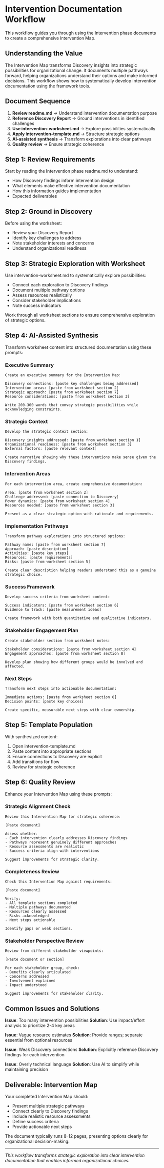 # Intervention Documentation Workflow

This workflow guides you through using the Intervention phase documents to create a comprehensive Intervention Map.

## Understanding the Value

The Intervention Map transforms Discovery insights into strategic possibilities for organizational change. It documents multiple pathways forward, helping organizations understand their options and make informed decisions. This workflow shows how to systematically develop intervention documentation using the framework tools.

## Document Sequence

1. **Review readme.md** → Understand intervention documentation purpose
2. **Reference Discovery Report** → Ground interventions in identified challenges
3. **Use intervention-worksheet.md** → Explore possibilities systematically
4. **Apply intervention-template.md** → Structure strategic options
5. **AI-assisted synthesis** → Transform explorations into clear pathways
6. **Quality review** → Ensure strategic coherence

## Step 1: Review Requirements

Start by reading the Intervention phase readme.md to understand:
- How Discovery findings inform intervention design
- What elements make effective intervention documentation
- How this information guides implementation
- Expected deliverables

## Step 2: Ground in Discovery

Before using the worksheet:
- Review your Discovery Report
- Identify key challenges to address
- Note stakeholder interests and concerns
- Understand organizational readiness

## Step 3: Strategic Exploration with Worksheet

Use intervention-worksheet.md to systematically explore possibilities:
- Connect each exploration to Discovery findings
- Document multiple pathway options
- Assess resources realistically
- Consider stakeholder implications
- Note success indicators

Work through all worksheet sections to ensure comprehensive exploration of strategic options.

## Step 4: AI-Assisted Synthesis

Transform worksheet content into structured documentation using these prompts:

### Executive Summary
```
Create an executive summary for the Intervention Map:

Discovery connections: [paste key challenges being addressed]
Intervention areas: [paste from worksheet section 2]
Strategic approach: [paste from worksheet section 7]
Resource considerations: [paste from worksheet section 3]

Write 200-300 words that convey strategic possibilities while acknowledging constraints.
```

### Strategic Context
```
Develop the strategic context section:

Discovery insights addressed: [paste from worksheet section 1]
Organizational readiness: [paste from worksheet section 3]
External factors: [paste relevant context]

Create narrative showing why these interventions make sense given the Discovery findings.
```

### Intervention Areas
```
For each intervention area, create comprehensive documentation:

Area: [paste from worksheet section 2]
Challenge addressed: [paste connection to Discovery]
Power dynamics: [paste from worksheet section 4]
Resources needed: [paste from worksheet section 3]

Present as a clear strategic option with rationale and requirements.
```

### Implementation Pathways
```
Transform pathway explorations into structured options:

Pathway name: [paste from worksheet section 7]
Approach: [paste description]
Activities: [paste key steps]
Resources: [paste requirements]
Risks: [paste from worksheet section 5]

Create clear description helping readers understand this as a genuine strategic choice.
```

### Success Framework
```
Develop success criteria from worksheet content:

Success indicators: [paste from worksheet section 6]
Evidence to track: [paste measurement ideas]

Create framework with both quantitative and qualitative indicators.
```

### Stakeholder Engagement Plan
```
Create stakeholder section from worksheet notes:

Stakeholder considerations: [paste from worksheet section 4]
Engagement approaches: [paste from worksheet section 8]

Develop plan showing how different groups would be involved and affected.
```

### Next Steps
```
Transform next steps into actionable documentation:

Immediate actions: [paste from worksheet section 8]
Decision points: [paste key choices]

Create specific, measurable next steps with clear ownership.
```

## Step 5: Template Population

With synthesized content:
1. Open intervention-template.md
2. Paste content into appropriate sections
3. Ensure connections to Discovery are explicit
4. Add transitions for flow
5. Review for strategic coherence

## Step 6: Quality Review

Enhance your Intervention Map using these prompts:

### Strategic Alignment Check
```
Review this Intervention Map for strategic coherence:

[Paste document]

Assess whether:
- Each intervention clearly addresses Discovery findings
- Pathways represent genuinely different approaches
- Resource assessments are realistic
- Success criteria align with interventions

Suggest improvements for strategic clarity.
```

### Completeness Review
```
Check this Intervention Map against requirements:

[Paste document]

Verify:
- All template sections completed
- Multiple pathways documented
- Resources clearly assessed
- Risks acknowledged
- Next steps actionable

Identify gaps or weak sections.
```

### Stakeholder Perspective Review
```
Review from different stakeholder viewpoints:

[Paste document or section]

For each stakeholder group, check:
- Benefits clearly articulated
- Concerns addressed
- Involvement explained
- Impact understood

Suggest improvements for stakeholder clarity.
```

## Common Issues and Solutions

**Issue**: Too many intervention possibilities
**Solution**: Use impact/effort analysis to prioritize 2-4 key areas

**Issue**: Vague resource estimates
**Solution**: Provide ranges; separate essential from optional resources

**Issue**: Weak Discovery connections
**Solution**: Explicitly reference Discovery findings for each intervention

**Issue**: Overly technical language
**Solution**: Use AI to simplify while maintaining precision

## Deliverable: Intervention Map

Your completed Intervention Map should:
- Present multiple strategic pathways
- Connect clearly to Discovery findings
- Include realistic resource assessments
- Define success criteria
- Provide actionable next steps

The document typically runs 8-12 pages, presenting options clearly for organizational decision-making.

---

*This workflow transforms strategic exploration into clear intervention documentation that enables informed organizational choices.*